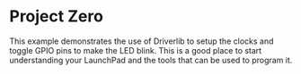 # Project Zero

This example demonstrates the use of Driverlib to setup the clocks and
toggle GPIO pins to make the LED blink. This is a good place to start
understanding your LaunchPad and the tools that can be used to program it.

